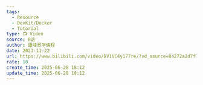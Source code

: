```yaml
---
tags:
  - Resource
  - DevKit/Docker
  - Tutorial
type: 📺 Video
source: B站
author: 跟峰哥学编程
date: 2023-11-22
url: https://www.bilibili.com/video/BV1VC4y177re/?vd_source=84272a2d7f72158b38778819be5bc6ad
rate: 10
create_time: 2025-06-28 18:12
update_time: 2025-06-28 18:12
---
```

